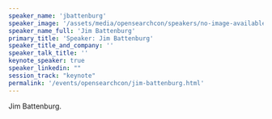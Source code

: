 ```yaml
---
speaker_name: 'jbattenburg'
speaker_image: '/assets/media/opensearchcon/speakers/no-image-available.png'
speaker_name_full: 'Jim Battenburg'
primary_title: 'Speaker: Jim Battenburg'
speaker_title_and_company: ''
speaker_talk_title: ''
keynote_speaker: true
speaker_linkedin: ""
session_track: "keynote"
permalink: '/events/opensearchcon/jim-battenburg.html'
---
```

Jim Battenburg.

